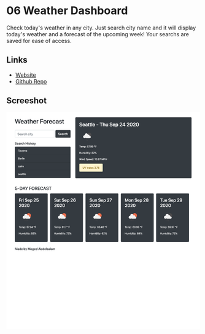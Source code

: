 # 06 Weather Dashboard
Check today's weather in any city. Just search city name and it will display today's weather and a forecast of the upcoming week! Your searchs are saved for ease of access.

## Links
* [Website](https://magedabdelsalam.com/weather-dashboard)
* [Github Repo](https://github.com/magedabdelsalam/weather-dashboard)

## Screeshot
![App screenshot](screenshot.png)